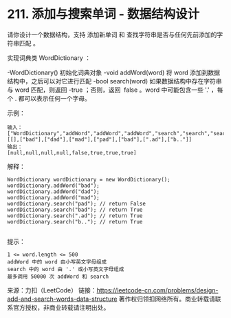 # 211. 添加与搜索单词 - 数据结构设计
请你设计一个数据结构，支持 添加新单词 和 查找字符串是否与任何先前添加的字符串匹配 。

实现词典类 WordDictionary ：

-WordDictionary() 初始化词典对象
-void addWord(word) 将 word 添加到数据结构中，之后可以对它进行匹配
-bool search(word) 如果数据结构中存在字符串与 word 匹配，则返回 -true ；否则，返回  false 。word 中可能包含一些 '.' ，每个 . 都可以表示任何一个字母。
 

示例：
```
输入：
["WordDictionary","addWord","addWord","addWord","search","search","search","search"]
[[],["bad"],["dad"],["mad"],["pad"],["bad"],[".ad"],["b.."]]
输出：
[null,null,null,null,false,true,true,true]
```
解释：
```
WordDictionary wordDictionary = new WordDictionary();
wordDictionary.addWord("bad");
wordDictionary.addWord("dad");
wordDictionary.addWord("mad");
wordDictionary.search("pad"); // return False
wordDictionary.search("bad"); // return True
wordDictionary.search(".ad"); // return True
wordDictionary.search("b.."); // return True
 
```
提示：
```
1 <= word.length <= 500
addWord 中的 word 由小写英文字母组成
search 中的 word 由 '.' 或小写英文字母组成
最多调用 50000 次 addWord 和 search
```
来源：力扣（LeetCode）
链接：https://leetcode-cn.com/problems/design-add-and-search-words-data-structure
著作权归领扣网络所有。商业转载请联系官方授权，非商业转载请注明出处。